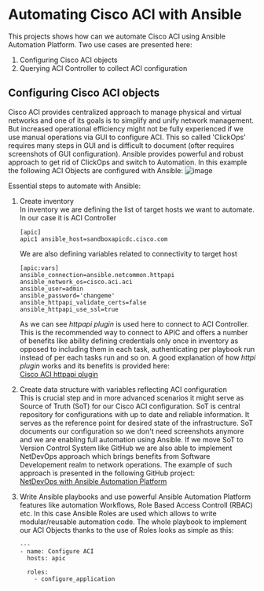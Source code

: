 # Automating Cisco ACI with Ansible
This projects shows how can we automate Cisco ACI using Ansible Automation Platform. Two use cases are presented here:
1. Configuring Cisco ACI objects
2. Querying ACI Controller to collect ACI configuration

## Configuring Cisco ACI objects
Cisco ACI provides centralized approach to manage physical and virtual networks and one of its goals is to simplify and unify network management. But increased operational efficiency might not be fully experienced if we use manual operations via GUI to configure ACI. This so called 'ClickOps' requires many steps in GUI and is difficult to document (ofter requires screenshots of GUI configuration). Ansible provides powerful and robust approach to get rid of ClickOps and switch to Automation. In this example the following ACI Objects are configured with Ansible:
![image](https://github.com/mzdyb/cisco-aci/assets/49950423/466cceba-7180-4fdc-9880-237928534732)  

Essential steps to automate with Ansible:
1. Create inventory  
   In inventory we are defining the list of target hosts we want to automate. In our case it is ACI Controller
   ```
   [apic]
   apic1 ansible_host=sandboxapicdc.cisco.com
   ```
   We are also defining variables related to connectivity to target host
   ```
   [apic:vars]
   ansible_connection=ansible.netcommon.httpapi
   ansible_network_os=cisco.aci.aci
   ansible_user=admin
   ansible_password='changeme'
   ansible_httpapi_validate_certs=false
   ansible_httpapi_use_ssl=true
   ```
   As we can see _httpapi plugin_ is used here to connect to ACI Controller. This is the recommended way to connect to APIC and offers a number of benefits like ability defining credentials only once in inventory as opposed to including them in each task, authenticating per playbook run instead of per each tasks run and so on. A good explanation of how _httpi plugin_ works and its benefits is provided here:  
   [Cisco ACI httpapi plugin](https://www.ciscolive.com/on-demand/on-demand-library.html?search=httpapi#/session/1707505590105001pxJm)

2. Create data structure with variables reflecting ACI configuration  
   This is crucial step and in more advanced scenarios it might serve as Source of Truth (SoT) for our Cisco ACI configuration. SoT is central repository for configurations with up to date and reliable information. It serves as the reference point for desired state of the infrastructure. SoT documents our configuration so we don't need screenshots anymore and we are enabling full automation using Ansible. If we move SoT to Version Control System like GitHub we are also able to implement NetDevOps approach which brings benefits from Software Developement realm to network operations. The example of such approach is presented in the following GitHub project:  
   [NetDevOps with Ansible Automation Platform](https://github.com/mzdyb/netdevops)

3. Write Ansible playbooks and use powerful Ansible Automation Platform features like automation Workflows, Role Based Access Controll (RBAC) etc.
   In this case Ansible Roles are used which allows to write modular/reusable automation code. The whole playbook to implement our ACI Objects thanks to the use of Roles looks as simple as this:
   ```
   ---
   - name: Configure ACI
     hosts: apic

     roles:
       - configure_application
   ```
   
